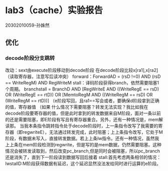 # lab3（cache）实验报告
20302010059-孙姝然

## 优化
### decode阶段分支跳转
改动：sext由execute阶段移动到decode阶段
在decode阶段比较x[ra1],x[ra2]（读取寄存器，注意写后读冲突）
forward：ForwardAD = (rsD !=0) AND (rsD == WriteRegM) AND RegWriteM
stall：译码阶段获得branch，依然需要阻塞1个周期。
branchstall = BranchD AND 
	 [RegWriteE AND ((WriteRegE == rsD) OR (WriteRegE == rtD)) 
                 OR 
	 [MemtoRegM AND ((WriteRegM == rsD) OR (WriteRegM == rtD))]
（e阶段写回，且ra1==写会或者，要确保d阶段拿到正确的值，寄存器值
（如果
什么情况下需要阻塞？转发无法实现？我比如我在decode阶段要寄存器的值，但是此时拿到的转发数据来自M阶段，面对一条以前的还是需要阻塞，即E阶段有写且有寄存器重合。另外，还有一种情况是，mem解读那。
当我本条指令跳转指令处于decode阶段时，上一条指令改写了我需要的寄存器（即regwriteE），无法通过转发完成，此时阻塞；上上条指令改写，它处于M阶段，有数据未写入，直接转发数据。若上上条lw指令。还有一种情况，虽然我上上条在mem阶段检测到regwrite，但是写的是mem数据，仍然需要阻塞。这种情况会被转发读取到，然后改变pc_branch,但是同时会被阻塞，所以pc_branch还是消失了，直到下一阶段读到数据写回后接着
stall:首先考虑两条相邻的情况：lwstallD:M阶段获得数据有延迟，这个延迟显然没法发给同时进行运算的e阶段。
